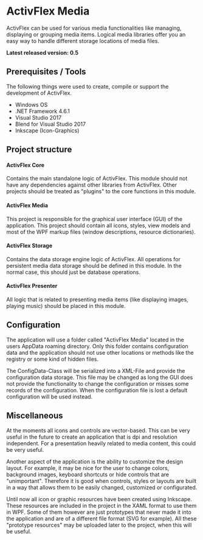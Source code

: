 # ActivFlex Media

ActivFlex can be used for various media functionalities like managing, displaying or grouping media items.
Logical media libraries offer you an easy way to handle different storage locations of media files.

**Latest released version: 0.5**

## Prerequisites / Tools

The following things were used to create, compile or support the development of ActivFlex.

* Windows OS
* .NET Framework 4.6.1
* Visual Studio 2017
* Blend for Visual Studio 2017
* Inkscape (Icon-Graphics)

## Project structure

#### ActivFlex Core
Contains the main standalone logic of ActivFlex. This module should not have
any dependencies against other libraries from ActivFlex. Other projects should
be treated as "plugins" to the core functions in this module.

#### ActivFlex Media
This project is responsible for the graphical user interface (GUI) of the
application. This project should contain all icons, styles, view models and
most of the WPF markup files (window descriptions, resource dictionaries).

#### ActivFlex Storage
Contains the data storage engine logic of ActivFlex. All operations for persistent
media data storage should be defined in this module. In the normal case, this 
should just be database operations.

#### ActivFlex Presenter
All logic that is related to presenting media items (like displaying images,
playing music) should be placed in this module.

## Configuration

The application will use a folder called "ActivFlex Media" located in the users AppData roaming directory.
Only this folder contains configuration data and the application should not use other locations or methods
like the registry or some kind of hidden files.

The ConfigData-Class will be serialized into a XML-File and provide the configuration data storage. This file
may be changed as long the GUI does not provide the functionality to change the configuration or misses some
records of the configuration. When the configuration file is lost a default configuration will be used instead.

## Miscellaneous

At the moments all icons and controls are vector-based. This can be very useful in the future to create
an application that is dpi and resolution independent. For a presentation heavily related to media content,
this could be very useful.

Another aspect of the application is the ability to customize the design layout. For example, it may be nice
for the user to change colors, background images, keyboard shortcuts or hide controls that are "unimportant".
Therefore it is good when controls, styles or layouts are built in a way that allows them to be easily changed,
customized or configurated.

Until now all icon or graphic resources have been created using Inkscape. These resources are included in the
project in the XAML format to use them in WPF. Some of them however are just prototypes that never made it into
the application and are of a different file format (SVG for example). All these "prototype resources" may be
uploaded later to the project, when this will be useful.